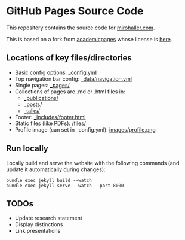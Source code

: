 # GitHub Pages Source Code

This repository contains the source code for [mirohaller.com](https://www.mirohaller.com).

This is based on a fork from [academicpages](https://github.com/academicpages/academicpages.github.io) whose license is [here](./LICENSE).

## Locations of key files/directories

- Basic config options: [\_config.yml](_config.yml)
- Top navigation bar config: [\_data/navigation.yml](_data/navigation.yml)
- Single pages: [\_pages/](_pages)
- Collections of pages are .md or .html files in:
  - [\_publications/](_publications)
  - [\_posts/](_posts)
  - [\_talks/](_talks)
- Footer: [\_includes/footer.html](_includes/footer.html)
- Static files (like PDFs): [/files/](files/)
- Profile image (can set in \_config.yml): [images/profile.png](images/profile.png)

## Run locally

Locally build and serve the website with the following commands (and update it automatically during changes):
```
bundle exec jekyll build --watch
bundle exec jekyll serve --watch --port 8000
````

## TODOs

- Update research statement
- Display distinctions
- Link presentations
